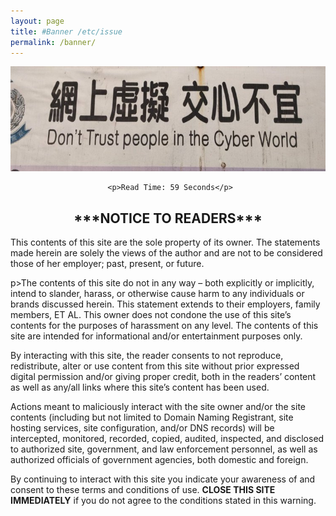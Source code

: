 ```yaml
---
layout: page
title: #Banner /etc/issue
permalink: /banner/
---
```


  <center><img src="/images/donttrustcyber2.jpeg"></center>
 
   <div style="text-align: center;">
  
     <p>Read Time: 59 Seconds</p>
<article class="post detailed">
  <center><h1>***NOTICE TO READERS***</h1></center>
  <div style="text-align: left;">

<p>This contents of this site are the sole property of its owner.  The statements made
herein are solely the views of the author and are not to be considered those of
her employer; past, present, or future.</p>

p>The contents of this site do not in any way – both explicitly or implicitly,
intend to slander, harass, or otherwise cause harm to any individuals or
brands discussed herein. This statement extends to their employers, family
members, ET AL. This owner does not condone the use of this site’s contents for
the purposes of harassment on any level. The contents of this site are
intended for informational and/or entertainment purposes only.</p>

<p>By interacting with this site, the reader consents to not reproduce, redistribute,
alter or use content from this site without prior expressed digital permission and/or
giving proper credit, both in the readers’ content as well as any/all links where
this site’s content has been used.</p>

<p>Actions meant to maliciously interact with the site owner and/or the site contents
(including but not limited to Domain Naming Registrant, site hosting services, site
configuration, and/or DNS records) will be intercepted, monitored, recorded, copied,
audited, inspected, and disclosed to authorized site, government, and law
enforcement personnel, as well as authorized officials of government
agencies, both domestic and foreign.</p>

<p>By continuing to interact with this site you indicate your awareness of and consent
to these terms and conditions of use. <strong>CLOSE THIS SITE IMMEDIATELY</strong> if you do not
agree to the conditions stated in this warning.</p>
